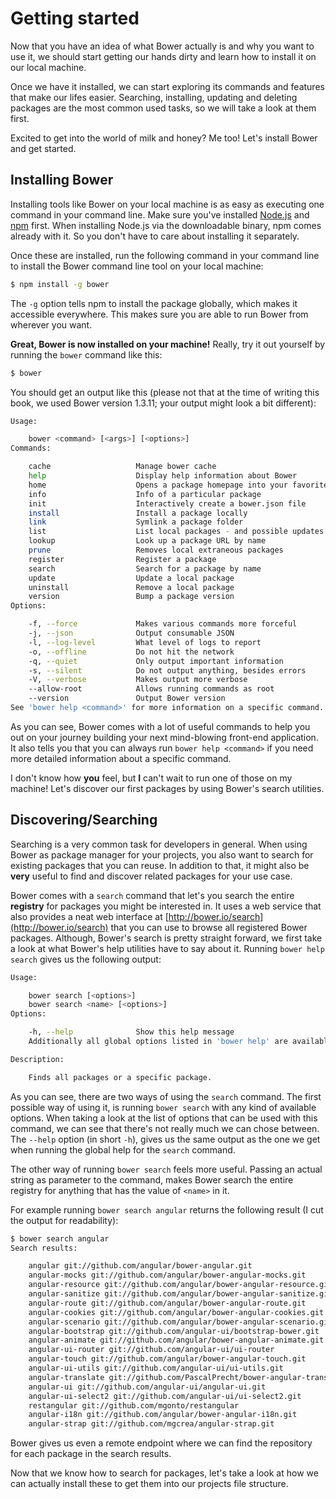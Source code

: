 # Getting started

Now that you have an idea of what Bower actually is and why you want to use it, we should start getting our hands dirty and learn how to install it on our local machine.

Once we have it installed, we can start exploring its commands and features that make our lifes easier. Searching, installing, updating and deleting packages are the most common used tasks, so we will take a look at them first.

Excited to get into the world of milk and honey? Me too! Let's install Bower and get started.

## Installing Bower

Installing tools like Bower on your local machine is as easy as executing one command in your command line. Make sure you've installed [Node.js](http://nodejs.org) and [npm](http://npmjs.org) first. When installing Node.js via the downloadable binary, npm comes already with it. So you don't have to care about installing it separately.

Once these are installed, run the following command in your command line to install the Bower command line tool on your local machine:

```sh
$ npm install -g bower
```

The `-g` option tells npm to install the package globally, which makes it accessible everywhere. This makes sure you are able to run Bower from wherever you want.

**Great, Bower is now installed on your machine!** Really, try it out yourself by running the `bower` command like this:

```sh
$ bower
```

You should get an output like this (please not that at the time of writing this book, we used Bower version 1.3.11; your output might look a bit different):

```sh
Usage:

    bower <command> [<args>] [<options>]
Commands:

    cache                   Manage bower cache
    help                    Display help information about Bower
    home                    Opens a package homepage into your favorite browser
    info                    Info of a particular package
    init                    Interactively create a bower.json file
    install                 Install a package locally
    link                    Symlink a package folder
    list                    List local packages - and possible updates
    lookup                  Look up a package URL by name
    prune                   Removes local extraneous packages
    register                Register a package
    search                  Search for a package by name
    update                  Update a local package
    uninstall               Remove a local package
    version                 Bump a package version
Options:

    -f, --force             Makes various commands more forceful
    -j, --json              Output consumable JSON
    -l, --log-level         What level of logs to report
    -o, --offline           Do not hit the network
    -q, --quiet             Only output important information
    -s, --silent            Do not output anything, besides errors
    -V, --verbose           Makes output more verbose
    --allow-root            Allows running commands as root
    --version               Output Bower version
See 'bower help <command>' for more information on a specific command.
```

As you can see, Bower comes with a lot of useful commands to help you out on your journey building your next mind-blowing front-end application. It also tells you that you can always run `bower help <command>` if you need more detailed information about a specific command.

I don't know how **you** feel, but **I** can't wait to run one of those on my machine! Let's discover our first packages by using Bower's search utilities.

## Discovering/Searching

Searching is a very common task for developers in general. When using Bower as package manager for your projects, you also want to search for existing packages that you can reuse. In addition to that, it might also be **very** useful to find and discover related packages for your use case.

Bower comes with a `search` command that let's you search the entire **registry** for packages you might be interested in. It uses a web service that also provides a neat web interface at [http://bower.io/search](http://bower.io/search) that you can use to browse all registered Bower packages. Although, Bower's search is pretty straight forward, we first take a look at what Bower's help utilities have to say about it. Running `bower help search` gives us the following output:

```sh
Usage:

    bower search [<options>]
    bower search <name> [<options>]
Options:

    -h, --help              Show this help message
    Additionally all global options listed in 'bower help' are available

Description:

    Finds all packages or a specific package.
```

As you can see, there are two ways of using the `search` command. The first possible way of using it, is running `bower search` with any kind of available options. When taking a look at the list of options that can be used with this command, we can see that there's not really much we can chose between. The `--help` option (in short `-h`), gives us the same output as the one we get when running the global help for the `search` command.

The other way of running `bower search` feels more useful. Passing an actual string as parameter to the command, makes Bower search the entire registry for anything that has the value of `<name>` in it.

For example running `bower search angular` returns the following result (I cut the output for readability):

```sh
$ bower search angular
Search results:

    angular git://github.com/angular/bower-angular.git
    angular-mocks git://github.com/angular/bower-angular-mocks.git
    angular-resource git://github.com/angular/bower-angular-resource.git
    angular-sanitize git://github.com/angular/bower-angular-sanitize.git
    angular-route git://github.com/angular/bower-angular-route.git
    angular-cookies git://github.com/angular/bower-angular-cookies.git
    angular-scenario git://github.com/angular/bower-angular-scenario.git
    angular-bootstrap git://github.com/angular-ui/bootstrap-bower.git
    angular-animate git://github.com/angular/bower-angular-animate.git
    angular-ui-router git://github.com/angular-ui/ui-router
    angular-touch git://github.com/angular/bower-angular-touch.git
    angular-ui-utils git://github.com/angular-ui/ui-utils.git
    angular-translate git://github.com/PascalPrecht/bower-angular-translate.git
    angular-ui git://github.com/angular-ui/angular-ui.git
    angular-ui-select2 git://github.com/angular-ui/ui-select2.git
    restangular git://github.com/mgonto/restangular
    angular-i18n git://github.com/angular/bower-angular-i18n.git
    angular-strap git://github.com/mgcrea/angular-strap.git
```

Bower gives us even a remote endpoint where we can find the repository for each package in the search results.

Now that we know how to search for packages, let's take a look at how we can actually install these to get them into our projects file structure.
